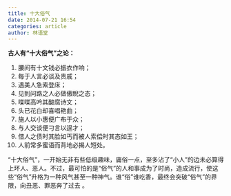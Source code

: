 ```yaml
---
title: 十大俗气
date: 2014-07-21 16:54
categories: article
author: 林语堂
---
```


**古人有“十大俗气”之论：**

1. 腰间有十文钱必振衣作响；
2. 每于人言必谈及贵戚；
3. 遇美人急索登床；
4. 见到问路之人必做傲睨之态；
5. 喋喋高吟其酸腐诗文；
6. 头已花白却喜唱艳曲；
7. 施人以小惠便广布于众；
8. 与人交谈便刁言以逞才；
9. 借人之债时其脸如丐而被人索偿时其态如王；
10. 人前常多蜜语而背地必揭人短处。

“十大俗气”，一开始无非有些低级趣味，庸俗一点，至多沾了“小人”的边未必算得上坏人、恶人。不过，最可怕的是“俗气”的人和事成为了时尚，造成流行，使这些“俗气”升格为一种风气甚至一种神气。谁“俗”谁吃香，最终会突破“俗气”的界限，向丑恶、罪恶奔了过去 。